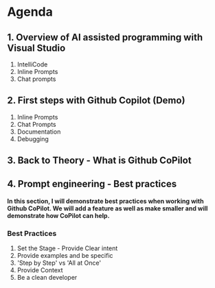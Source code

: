# Agenda

## 1. Overview of AI assisted programming with Visual Studio
1. IntelliCode
2. Inline Prompts
3. Chat prompts

## 2. First steps with Github Copilot (Demo)
1. Inline Prompts
1. Chat Prompts
1. Documentation
1. Debugging

## 3. Back to Theory - What is Github CoPilot

## 4. Prompt engineering - Best practices
#### In this section, I will demonstrate best practices when working with Github CoPilot. We will add a feature as well as make smaller and will demonstrate how CoPilot can help.
### Best Practices

1. Set the Stage - Provide Clear intent
2. Provide examples and be specific
3. 'Step by Step' vs 'All at Once' 
4. Provide Context
5. Be a clean developer 
